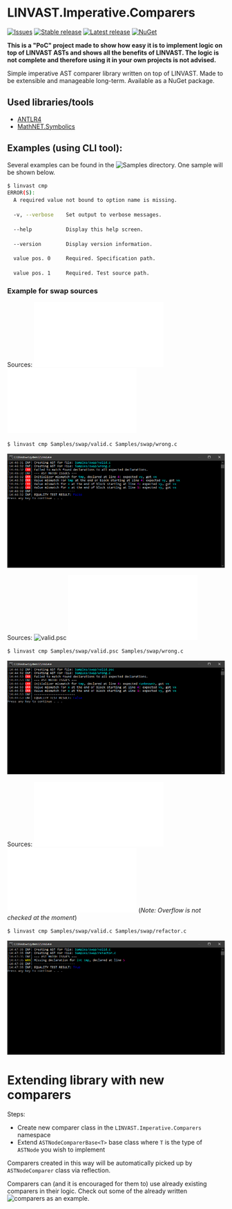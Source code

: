 # LINVAST.Imperative.Comparers

[![Issues](https://img.shields.io/github/issues/LINVAST/LINVAST.Imperative.Comparers.svg)](https://github.com/LINVAST/LINVAST.Imperative.Comparers/issues)
[![Stable release](https://img.shields.io/github/release/LINVAST/LINVAST.Imperative.Comparers.svg?label=stable)](https://github.com/LINVAST/LINVAST.Imperative.Comparers/releases)
[![Latest release](https://img.shields.io/github/tag-pre/LINVAST/LINVAST.Imperative.Comparers.svg?label=latest)](https://github.com/LINVAST/LINVAST.Imperative.Comparers/releases)
[![NuGet](https://img.shields.io/nuget/vpre/LINVAST.Imperative.Comparers.svg)](https://nuget.org/packages/LINVAST.Imperative.Comparers)

**This is a "PoC" project made to show how easy it is to implement logic on top of LINVAST ASTs and shows all the benefits of LINVAST. The logic is not complete and therefore using it in your own projects is not advised.**

Simple imperative AST comparer library written on top of LINVAST. Made to be extensible and manageable long-term. Available as a NuGet package.

## Used libraries/tools
- [ANTLR4](https://www.antlr.org/)
- [MathNET.Symbolics](https://symbolics.mathdotnet.com/)

## Examples (using CLI tool):
Several examples can be found in the ![Samples](LINVAST.Imperative.Comparers/Samples/) directory. One sample will be shown below.

```sh 
$ linvast cmp
ERROR(S):
  A required value not bound to option name is missing.

  -v, --verbose    Set output to verbose messages.

  --help           Display this help screen.

  --version        Display version information.

  value pos. 0     Required. Specification path.

  value pos. 1     Required. Test source path.
```

### Example for swap sources

Sources: ![valid.c](LINVAST.Imperative.Comparers/Samples/swap/valid.c) ![wrong.c](LINVAST.Imperative.Comparers/Samples/swap/wrong.c)

```sh
$ linvast cmp Samples/swap/valid.c Samples/swap/wrong.c
```

![swap](LINVAST.Imperative.Comparers/Samples/swap/valid_c-wrong_c.PNG)


Sources: ![valid.psc](LINVAST.Imperative.Comparers/Samples/swap/valid.psc) ![wrong.c](LINVAST.Imperative.Comparers/Samples/swap/wrong.c)

```sh
$ linvast cmp Samples/swap/valid.psc Samples/swap/wrong.c
```

![swap](LINVAST.Imperative.Comparers/Samples/swap/valid_psc-wrong_c.PNG)


Sources: ![valid.c](LINVAST.Imperative.Comparers/Samples/swap/valid.c) ![refactor.c](LINVAST.Imperative.Comparers/Samples/swap/refactor.c) (*Note: Overflow is not checked at the moment*)

```sh
$ linvast cmp Samples/swap/valid.c Samples/swap/refactor.c
```

![swap](LINVAST.Imperative.Comparers/Samples/swap/valid_c-refactor_c.PNG)


# Extending library with new comparers

Steps:
- Create new comparer class in the `LINVAST.Imperative.Comparers` namespace
- Extend `ASTNodeComparerBase<T>` base class where `T` is the type of `ASTNode` you wish to implement

Comparers created in this way will be automatically picked up by `ASTNodeComparer` class via reflection.

Comparers can (and it is encouraged for them to) use already existing comparers in their logic. Check out some of the already written ![comparers](LINVAST.Imperative.Comparers/Comparers/) as an example.
